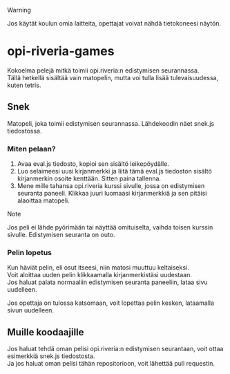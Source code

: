> [!WARNING]
> Jos käytät koulun omia laitteita, opettajat voivat nähdä tietokoneesi näytön.

# opi-riveria-games
Kokoelma pelejä mitkä toimii opi.riveria:n edistymisen seurannassa.\
Tällä hetkellä sisältää vain matopelin, mutta voi tulla lisää tulevaisuudessa, kuten tetris.

## Snek
Matopeli, joka toimii edistymisen seurannassa. Lähdekoodin näet snek.js tiedostossa.

### Miten pelaan?
1. Avaa eval.js tiedosto, kopioi sen sisältö leikepöydälle.
2. Luo selaimeesi uusi kirjanmerkki ja liitä tämä eval.js tiedoston sisältö kirjanmerkin osoite kenttään. Sitten paina tallenna.
3. Mene mille tahansa opi.riveria kurssi sivulle, jossa on edistymisen seuranta paneeli. Klikkaa juuri luomaasi kirjanmerkkiä ja sen pitäisi alaoittaa matopeli.

> [!NOTE]
> Jos peli ei lähde pyörimään tai näyttää omituiselta, vaihda toisen kurssin sivulle.
> Edistymisen seuranta on outo.

### Pelin lopetus
Kun häviät pelin, eli osut itseesi, niin matosi muuttuu keltaiseksi.\
Voit aloittaa uuden pelin klikkaamalla kirjanmerkistäsi uudestaan.\
Jos haluat palata normaaliin edistymisen seuranta paneeliin, lataa sivu uudelleen.

Jos opettaja on tulossa katsomaan, voit lopettaa pelin kesken, lataamalla sivun uudelleen.

## Muille koodaajille
Jos haluat tehdä oman pelisi opi.riveria:n edistymisen seurantaan, voit ottaa esimerkkiä snek.js tiedostosta.\
Ja jos haluat oman pelisi tähän repositorioon, voit lähettää pull requestin.
